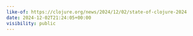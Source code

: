 ```yaml
---
like-of: https://clojure.org/news/2024/12/02/state-of-clojure-2024
date: 2024-12-02T21:24:05+00:00
visibility: public
---
```


